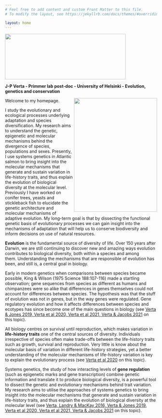 ```yaml
---
# Feel free to add content and custom Front Matter to this file.
# To modify the layout, see https://jekyllrb.com/docs/themes/#overriding-theme-defaults

layout: home
---
```

<img align="center" width="400" height="150" src="http://jpverta.github.io/figures/frontMatter.jpg">

**J-P Verta - Primmer lab post-doc - University of Helsinki - Evolution, genetics and conservation**

<img align="right" width="275" height="375" src="http://jpverta.github.io/figures/shakingHandsWithSalmon.jpg">

Welcome to my homepage. 

I study the evolutionary and ecological processes underlying adaptation and species diversification. My research aims to understand the genetic, epigenetic and molecular mechanisms behind the divergence of species, populations and sexes. Presently, I use systems genetics in Atlantic salmon to bring insight into the molecular mechanisms that generate and sustain variation in life-history traits, and thus explain the evolution of biological diversity at the molecular level. Previously I have worked on conifer trees, yeasts and stickleback fish to elucidate the genetic architecture and molecular mechanisms of adaptive evolution. My long-term goal is that by dissecting the functional genetic basis of evolutionary processes we can gain insight into the mechanisms of adaptation that will help us to conserve biodiversity and inform decisions on use of natural resources.

**Evolution** is the fundamental source of diversity of life. Over 150 years after Darwin, we are still continuing to discover new and amazing ways evolution contributes to biological diversity, both within a species and among them. Understanding the mechanisms that are responsible of evolution has been, and still is, a central goal in biology.

Early in modern genetics when comparisons between species became possible, King & Wilson (1975 Science 188:107-116) made a startling observation; gene sequences from species as different as humans and chimpanzees were so alike that differences in genes themselves could not account for differences between species. The hypothesis was that the stuff of evolution was not in genes, but in the way genes were regulated. Gene regulatory evolution and how it affects differences between species and ecotypes has since become one of the main questions in biology (see [Verta & Jones 2019, Verta et al 2020, Verta et al 2021, Verta & Jacobs 2021](papers.md) on this topic).

All biology centres on survival until reproduction, which makes variation in **life-history traits** one of the central sources of diversity. Individuals irrespective of species often make trade-offs between the life-history traits such as growth, survival and reproduction. Very little is know about the molecular basis of variation in different life-history strategies, yet a better understanding of the molecular mechanisms of life-history variation is key to explain the evolutionary process (see [Verta et al 2020](papers.md) on this topic).

Systems genetics, the study of how interacting levels of **gene regulation** (such as epigenetic marks and gene transcription) combine genetic information and translate it to produce biological diversity, is a powerful tool to dissect the genetic and evolutionary mechanisms behind trait variation. My research aims to utilise the approaches of systems genetics to bring  insight into the molecular mechanisms that generate and sustain variation in life-history traits, and thus explain the evolution of biological diversity at the molecular level (see [Verta, Landry & MacKay 2016, Verta & Jones 2019, Verta et al 2020, Verta et al 2021, Verta & Jacobs 2021](papers.md) on this topic).
